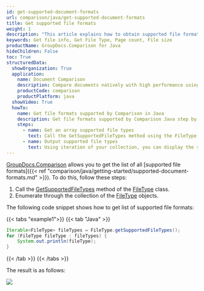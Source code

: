 ```yaml
---
id: get-supported-document-formats
url: comparison/java/get-supported-document-formats
title: Get supported file formats
weight: 1
description: "This article explains how to obtain supported file formats list when viewing documents with GroupDocs.Comparison within your Java applications."
keywords: Get file info, Get File Type, Page count, File size
productName: GroupDocs.Comparison for Java
hideChildren: False
toc: True
structuredData:
  showOrganization: True
  application:
    name: Document Comparison
    description: Compare documents natively with high performance using Java language and GroupDocs.Comparison for Java
    productCode: comparison
    productPlatform: java
  showVideo: True
  howTo:
    name: Get file formats supported by Comparison in Java
    description: Get file formats supported by Comparison Java step by step
    steps:
      - name: Get an array supported file types
        text: Call the GetSupportedFileTypes method using the FileType object. Additional OrderBy method can be sorting rezulting array, it using lambda expression as parameter. And assign the result to a collection with a FileType data type, with the possibility of iteration.
      - name: Output supported file types
        text: Using iteration of your collection, you can display the supported data types, for example, to the console.
---
```


[GroupDocs.Comparison](https://products.groupdocs.com/comparison/java) allows you to get the list of all [supported file formats]({{< ref "comparison/java/getting-started/supported-document-formats.md" >}}). To do this, follow these steps:

1. Call the [GetSupportedFileTypes](https://reference.groupdocs.com/comparison/java/groupdocs.comparison.result/filetype/methods/getsupportedfiletypes) method of the [FileType](https://reference.groupdocs.com/comparison/java/groupdocs.comparison.result/filetype) class.
2. Enumerate through the collection of the [FileType](https://reference.groupdocs.com/comparison/java/groupdocs.comparison.result/filetype) objects.

The following code snippet shows how to get list of supported file formats:

{{< tabs "example1">}}
{{< tab "Java" >}}
```java
Iterable<FileType> fileTypes = FileType.getSupportedFileTypes();
for (FileType fileType : fileTypes) {
    System.out.println(fileType);
}
```
{{< /tab >}}
{{< /tabs >}}

The result is as follows:

![](/comparison/java/images/get-supported-formats.png)
